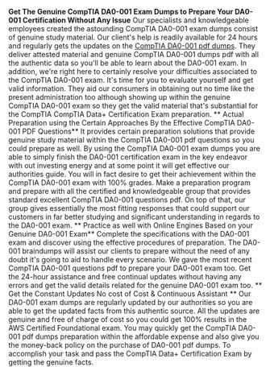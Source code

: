 **Get The Genuine CompTIA DA0-001 Exam Dumps to Prepare Your DA0-001 Certification Without Any Issue**
Our specialists and knowledgeable employees created the astounding CompTIA DA0-001 exam dumps consist of genuine study material. Our client's help is readily available for 24 hours and regularly gets the updates on the [CompTIA DA0-001 pdf dumps](https://www.itexamslab.com/comptia/da0-001-dumps.html). They deliver attested material and genuine CompTIA DA0-001 dumps pdf with all the authentic data so you'll be able to learn about the DA0-001 exam. In addition, we're right here to certainly resolve your difficulties associated to the CompTIA DA0-001 exam. It's time for you to evaluate yourself and get valid information. They aid our consumers in obtaining out no time like the present administration too although showing up within the genuine CompTIA DA0-001 exam so they get the valid material that's substantial for the CompTIA CompTIA Data+ Certification Exam preparation. 
**
Actual Preparation using the Certain Approaches By the Effective CompTIA DA0-001 PDF Questions**
It provides certain preparation solutions that provide genuine study material within the CompTIA DA0-001 pdf questions so you could prepare as well. By using the CompTIA DA0-001 exam dumps you are able to simply finish the DA0-001 certification exam in the key endeavor with out investing energy and at some point it will get effective our authorities guide. You will in fact desire to get their achievement within the CompTIA DA0-001 exam with 100% grades. Make a preparation program and prepare with all the certified and knowledgeable group that provides standard excellent CompTIA DA0-001 questions pdf. On top of that, our group gives essentially the most fitting responses that could support our customers in far better studying and significant understanding in regards to the DA0-001 exam. 
**
Practice as well with Online Engines Based on your Genuine DA0-001 Exam**
Complete the specifications with the DA0-001 exam and discover using the effective procedures of preparation. The DA0-001 braindumps will assist our clients to prepare without the need of any doubt it's going to aid to handle every scenario. We gave the most recent CompTIA DA0-001 questions pdf to prepare your DA0-001 exam too. Get the 24-hour assistance and free continual updates without having any errors and get the valid details related for the genuine DA0-001 exam too.
**
Get the Constant Updates No cost of Cost & Continuous Assistant **
Our DA0-001 exam dumps are regularly updated by our authorities so you are able to get the updated facts from this authentic source. All the updates are genuine and free of charge of cost so you could get 100% results in the AWS Certified Foundational exam. You may quickly get the CompTIA DA0-001 pdf dumps preparation within the affordable expense and also give you the money-back policy on the purchase of DA0-001 pdf dumps. To accomplish your task and pass the CompTIA Data+ Certification Exam by getting the genuine facts.

